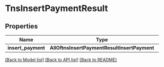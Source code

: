 # TnsInsertPaymentResult

## Properties
Name | Type | Description | Notes
------------ | ------------- | ------------- | -------------
**insert_payment** | **AllOftnsInsertPaymentResultInsertPayment** |  | 

[[Back to Model list]](../README.md#documentation-for-models) [[Back to API list]](../README.md#documentation-for-api-endpoints) [[Back to README]](../README.md)


